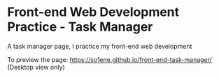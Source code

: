 # Front-end Web Development Practice - Task Manager
A task manager page, I practice my front-end web development

To preview the page: https://so1ene.github.io/front-end-task-manager/
(Desktop view only)
